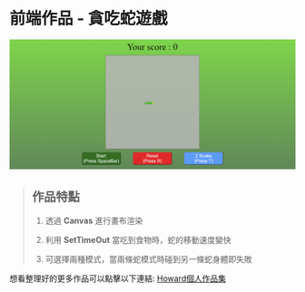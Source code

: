 # **前端作品 - 貪吃蛇遊戲**

![Github](./Snake-record.gif)

>##  **作品特點**
>
>
>1. 透過 **Canvas** 進行畫布渲染
>
>2. 利用 **SetTimeOut** 當吃到食物時，蛇的移動速度變快
>
>3. 可選擇兩種模式，當兩條蛇模式時碰到另一條蛇身體即失敗


想看整理好的更多作品可以點擊以下連結: [Howard個人作品集](https://bs-howard.github.io/All-Portfolio/index.html)